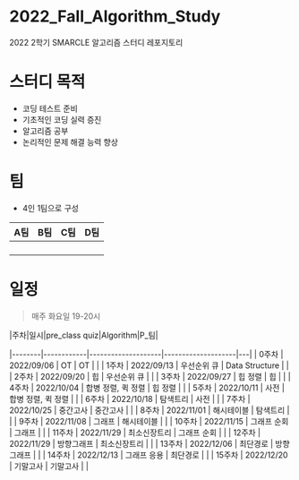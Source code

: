 # 2022_Fall_Algorithm_Study

2022 2학기 SMARCLE 알고리즘 스터디 레포지토리

# 스터디 목적

- 코딩 테스트 준비
- 기초적인 코딩 실력 증진
- 알고리즘 공부
- 논리적인 문제 해결 능력 향상

# 팀

- 4인 1팀으로 구성

| A팀 | B팀 | C팀 | D팀 |
|:---:|:---:|:---:|:---:|
|||||
|||||
|||||
|||||

# 일정

> 매주 화요일 19-20시


|주차|일시|pre_class quiz|Algorithm|P_팀|

|--------|------------|--------------------|--------------------|---|
| 0주차  | 2022/09/06 | OT                 | OT                 |   |
| 1주차  | 2022/09/13 | 우선순위 큐        | Data Structure     |   |
| 2주차  | 2022/09/20 | 힙                 | 우선순위 큐        |   |
| 3주차  | 2022/09/27 | 힙 정렬            | 힙                 |   |
| 4주차  | 2022/10/04 | 합병 정렬, 퀵 정렬 | 힙 정렬            |   |
| 5주차  | 2022/10/11 | 사전               | 합병 정렬, 퀵 정렬 |   |
| 6주차  | 2022/10/18 | 탐색트리           | 사전               |   |
| 7주차  | 2022/10/25 | 중간고사           | 중간고사           |   |
| 8주차  | 2022/11/01 | 해시테이블         | 탐색트리           |   |
| 9주차  | 2022/11/08 | 그래프             | 해시테이블         |   |
| 10주차 | 2022/11/15 | 그래프 순회        | 그래프             |   |
| 11주차 | 2022/11/29 | 최소신장트리       | 그래프 순회        |   |
| 12주차 | 2022/11/29 | 방향그래프         | 최소신장트리       |   |
| 13주차 | 2022/12/06 | 최단경로           | 방향그래프         |   |
| 14주차 | 2022/12/13 | 그래프 응용        | 최단경로           |   |
| 15주차 | 2022/12/20 | 기말고사           | 기말고사           |   |
